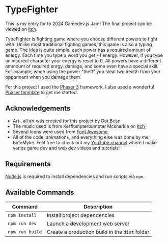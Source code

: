 
# TypeFighter

This is my entry for to 2024 Gamedev.js Jam! The final project can be viewed on [Itch](https://bytemyke.itch.io/typefighter).

TypeFighter is fighting game where you choose different powers to fight with. Unlike most traditional fighting games, this game is also a typing game. The idea is quite simple, each power has a required amount of energy. Each time you type a word you get +1 energy. However, if you type an incorect character your energy is reset to 0. All powers have a different ammount of required enrgy, damage, and some even have a special skill. For example, when using the power "theft" you steal two health from your opponnent when you damage them. 

For this project I used the [Phaser 3](https://phaser.io/) framework. I also used a wonderful [Phaser template](https://github.com/phaserjs/template-webpack) to get me started.

## Acknowledgements
 - Art , all art was created for this project by [Dot.Bean](https://www.instagram.com/dot.bean/)
 - The music used is from Kerflumpterbumpter Mcsnarkle on [Itch](https://kfbstudios.itch.io/fishticuffs)
 - Several Icons were used from [Font Awesome](http://fontawesome.io)
 - All of the code, animations, and everything else was done by me, ByteMyke. Feel free to check out my [YouTube channel](https://www.youtube.com/@bytemyke/videos) where I make varios game dev and web dev videos and tutorials!

## Requirements

[Node.js](https://nodejs.org) is required to install dependencies and run scripts via `npm`.

## Available Commands

| Command | Description |
|---------|-------------|
| `npm install` | Install project dependencies |
| `npm run dev` | Launch a development web server |
| `npm run build` | Create a production build in the `dist` folder |